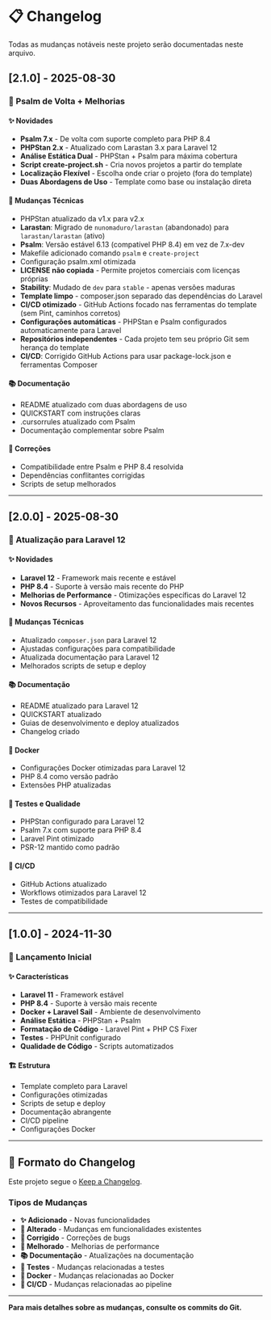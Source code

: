 # 📋 Changelog

Todas as mudanças notáveis neste projeto serão documentadas neste arquivo.

## [2.1.0] - 2025-08-30

### 🚀 Psalm de Volta + Melhorias

#### ✨ Novidades
- **Psalm 7.x** - De volta com suporte completo para PHP 8.4
- **PHPStan 2.x** - Atualizado com Larastan 3.x para Laravel 12
- **Análise Estática Dual** - PHPStan + Psalm para máxima cobertura
- **Script create-project.sh** - Cria novos projetos a partir do template
- **Localização Flexível** - Escolha onde criar o projeto (fora do template)
- **Duas Abordagens de Uso** - Template como base ou instalação direta

#### 🔧 Mudanças Técnicas
- PHPStan atualizado da v1.x para v2.x
- **Larastan**: Migrado de `nunomaduro/larastan` (abandonado) para `larastan/larastan` (ativo)
- **Psalm**: Versão estável 6.13 (compatível PHP 8.4) em vez de 7.x-dev
- Makefile adicionado comando `psalm` e `create-project`
- Configuração psalm.xml otimizada
- **LICENSE não copiada** - Permite projetos comerciais com licenças próprias
- **Stability**: Mudado de `dev` para `stable` - apenas versões maduras
- **Template limpo** - composer.json separado das dependências do Laravel
- **CI/CD otimizado** - GitHub Actions focado nas ferramentas do template (sem Pint, caminhos corretos)
- **Configurações automáticas** - PHPStan e Psalm configurados automaticamente para Laravel
- **Repositórios independentes** - Cada projeto tem seu próprio Git sem herança do template
- **CI/CD**: Corrigido GitHub Actions para usar package-lock.json e ferramentas Composer

#### 📚 Documentação
- README atualizado com duas abordagens de uso
- QUICKSTART com instruções claras
- .cursorrules atualizado com Psalm
- Documentação complementar sobre Psalm

#### 🐛 Correções
- Compatibilidade entre Psalm e PHP 8.4 resolvida
- Dependências conflitantes corrigidas
- Scripts de setup melhorados

---

## [2.0.0] - 2025-08-30

### 🚀 Atualização para Laravel 12

#### ✨ Novidades
- **Laravel 12** - Framework mais recente e estável
- **PHP 8.4** - Suporte à versão mais recente do PHP
- **Melhorias de Performance** - Otimizações específicas do Laravel 12
- **Novos Recursos** - Aproveitamento das funcionalidades mais recentes

#### 🔧 Mudanças Técnicas
- Atualizado `composer.json` para Laravel 12
- Ajustadas configurações para compatibilidade
- Atualizada documentação para Laravel 12
- Melhorados scripts de setup e deploy

#### 📚 Documentação
- README atualizado para Laravel 12
- QUICKSTART atualizado
- Guias de desenvolvimento e deploy atualizados
- Changelog criado

#### 🐳 Docker
- Configurações Docker otimizadas para Laravel 12
- PHP 8.4 como versão padrão
- Extensões PHP atualizadas

#### 🧪 Testes e Qualidade
- PHPStan configurado para Laravel 12
- Psalm 7.x com suporte para PHP 8.4
- Laravel Pint otimizado
- PSR-12 mantido como padrão

#### 🚀 CI/CD
- GitHub Actions atualizado
- Workflows otimizados para Laravel 12
- Testes de compatibilidade

---

## [1.0.0] - 2024-11-30

### 🎉 Lançamento Inicial

#### ✨ Características
- **Laravel 11** - Framework estável
- **PHP 8.4** - Suporte à versão mais recente
- **Docker + Laravel Sail** - Ambiente de desenvolvimento
- **Análise Estática** - PHPStan + Psalm
- **Formatação de Código** - Laravel Pint + PHP CS Fixer
- **Testes** - PHPUnit configurado
- **Qualidade de Código** - Scripts automatizados

#### 🏗️ Estrutura
- Template completo para Laravel
- Configurações otimizadas
- Scripts de setup e deploy
- Documentação abrangente
- CI/CD pipeline
- Configurações Docker

---

## 📝 Formato do Changelog

Este projeto segue o [Keep a Changelog](https://keepachangelog.com/pt-BR/1.0.0/).

### Tipos de Mudanças
- **✨ Adicionado** - Novas funcionalidades
- **🔧 Alterado** - Mudanças em funcionalidades existentes
- **🐛 Corrigido** - Correções de bugs
- **🚀 Melhorado** - Melhorias de performance
- **📚 Documentação** - Atualizações na documentação
- **🧪 Testes** - Mudanças relacionadas a testes
- **🐳 Docker** - Mudanças relacionadas ao Docker
- **🚀 CI/CD** - Mudanças relacionadas ao pipeline

---

**Para mais detalhes sobre as mudanças, consulte os commits do Git.**
